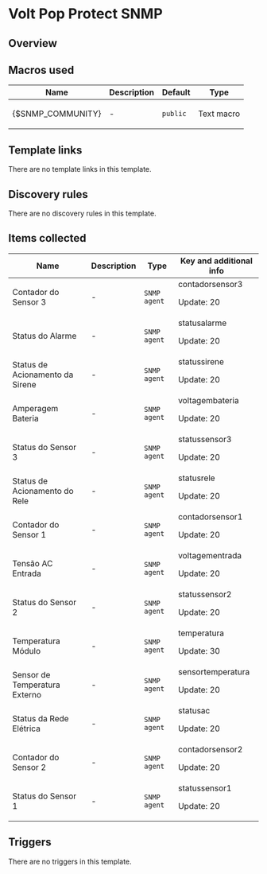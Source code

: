 # Volt Pop Protect SNMP

## Overview

 

## Macros used

|Name|Description|Default|Type|
|----|-----------|-------|----|
|{$SNMP_COMMUNITY}|<p>-</p>|`public`|Text macro|


## Template links

There are no template links in this template.

## Discovery rules

There are no discovery rules in this template.

## Items collected

|Name|Description|Type|Key and additional info|
|----|-----------|----|----|
|Contador do Sensor 3|<p>-</p>|`SNMP agent`|contadorsensor3<p>Update: 20</p>|
|Status do Alarme|<p>-</p>|`SNMP agent`|statusalarme<p>Update: 20</p>|
|Status de Acionamento da Sirene|<p>-</p>|`SNMP agent`|statussirene<p>Update: 20</p>|
|Amperagem Bateria|<p>-</p>|`SNMP agent`|voltagembateria<p>Update: 20</p>|
|Status do Sensor 3|<p>-</p>|`SNMP agent`|statussensor3<p>Update: 20</p>|
|Status de Acionamento do Rele|<p>-</p>|`SNMP agent`|statusrele<p>Update: 20</p>|
|Contador do Sensor 1|<p>-</p>|`SNMP agent`|contadorsensor1<p>Update: 20</p>|
|Tensão AC Entrada|<p>-</p>|`SNMP agent`|voltagementrada<p>Update: 20</p>|
|Status do Sensor 2|<p>-</p>|`SNMP agent`|statussensor2<p>Update: 20</p>|
|Temperatura Módulo|<p>-</p>|`SNMP agent`|temperatura<p>Update: 30</p>|
|Sensor de Temperatura Externo|<p>-</p>|`SNMP agent`|sensortemperatura<p>Update: 20</p>|
|Status da Rede Elétrica|<p>-</p>|`SNMP agent`|statusac<p>Update: 20</p>|
|Contador do Sensor 2|<p>-</p>|`SNMP agent`|contadorsensor2<p>Update: 20</p>|
|Status do Sensor 1|<p>-</p>|`SNMP agent`|statussensor1<p>Update: 20</p>|


## Triggers

There are no triggers in this template.

